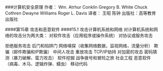 ###计算机安全原理
作者：	Wm. Atrhur Conklin
		Gregory B. White
		Chuck Cothren
		Dwayne Williams
		Roger L. Davis
译者：	王昭
		陈钟
出版社：高等教育出版社



####第15章 攻击和恶意软件
####15.1 攻击计算机系统和网络
对计算机系统和网络的攻击分为两大类：
	对软件攻击（应用程序或操作系统）
	对协议或服务攻击

拒绝服务攻击
后门和陷阱门
网络嗅探（收集网络数据，监视网络，流量分析）
欺骗（邮件欺骗和IP欺骗）
中间人攻击
重放攻击
TCP/IP劫持
对加密的攻击
密码猜测（暴力破解、蛮力攻击）
软件挖掘
战争拨号和冒险之旅
社会工程
恶意软件（病毒、木马、逻辑炸弹、蠕虫）
移动代码














